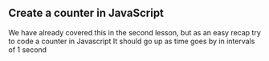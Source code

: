 ## Create a counter in JavaScript

We have already covered this in the second lesson, but as an easy recap try to code a counter in Javascript
It should go up as time goes by in intervals of 1 second

<!--  -->
